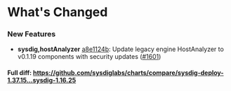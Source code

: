 # What's Changed

### New Features
- **sysdig,hostAnalyzer** [a8e1124b](https://github.com/sysdiglabs/charts/commit/a8e1124bfb668e9f9d04095c26d6ada0235cda04): Update legacy engine HostAnalyzer to v0.1.19 components with security updates ([#1601](https://github.com/sysdiglabs/charts/issues/1601))
#### Full diff: https://github.com/sysdiglabs/charts/compare/sysdig-deploy-1.37.15...sysdig-1.16.25
